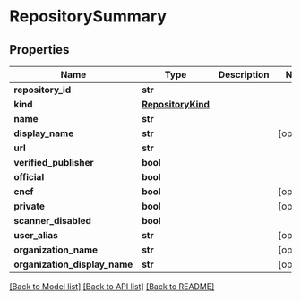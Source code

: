 # RepositorySummary

## Properties
Name | Type | Description | Notes
------------ | ------------- | ------------- | -------------
**repository_id** | **str** |  | 
**kind** | [**RepositoryKind**](RepositoryKind.md) |  | 
**name** | **str** |  | 
**display_name** | **str** |  | [optional] 
**url** | **str** |  | 
**verified_publisher** | **bool** |  | 
**official** | **bool** |  | 
**cncf** | **bool** |  | [optional] 
**private** | **bool** |  | [optional] 
**scanner_disabled** | **bool** |  | 
**user_alias** | **str** |  | [optional] 
**organization_name** | **str** |  | [optional] 
**organization_display_name** | **str** |  | [optional] 

[[Back to Model list]](../README.md#documentation-for-models) [[Back to API list]](../README.md#documentation-for-api-endpoints) [[Back to README]](../README.md)

